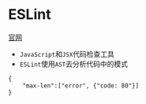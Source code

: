 # ESLint
[官网](https://eslint.bootcss.com/docs/user-guide/getting-started)
- `` JavaScript ``和`` JSX ``代码检查工具
- `` ESLint ``使用`` AST ``去分析代码中的模式
```
{
    "max-len":["error", {"code: 80"}]
}
```
  
